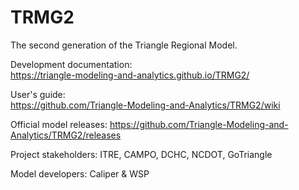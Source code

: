 # TRMG2
The second generation of the Triangle Regional Model.

Development documentation:  
https://triangle-modeling-and-analytics.github.io/TRMG2/

User's guide:  
https://github.com/Triangle-Modeling-and-Analytics/TRMG2/wiki

Official model releases: 
https://github.com/Triangle-Modeling-and-Analytics/TRMG2/releases

Project stakeholders:
ITRE, CAMPO, DCHC, NCDOT, GoTriangle

Model developers:
Caliper & WSP
